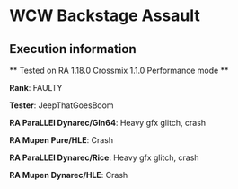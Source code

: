 # WCW Backstage Assault 

## Execution information

** Tested on RA 1.18.0 Crossmix 1.1.0 Performance mode **

**Rank**: FAULTY

**Tester**: JeepThatGoesBoom


**RA ParaLLEl Dynarec/Gln64**: Heavy gfx glitch, crash

**RA Mupen Pure/HLE**: Crash

**RA ParaLLEl Dynarec/Rice**: Heavy gfx glitch, crash

**RA Mupen Dynarec/HLE**: Crash